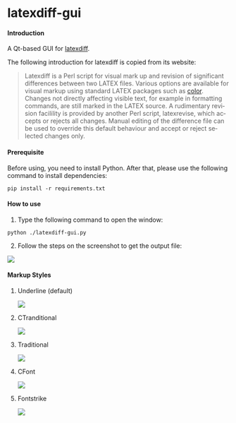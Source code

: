 # latexdiff-gui

#### Introduction

A Qt-based GUI for [latexdiff](https://www.ctan.org/pkg/latexdiff).

The following introduction for latexdiff is copied from its website:

> La­texd­iff is a Perl script for vi­sual mark up and re­vi­sion of sig­nif­i­cant dif­fer­ences be­tween two LATEX files. Var­i­ous op­tions are avail­able for vi­sual markup us­ing stan­dard LATEX pack­ages such as [color](https://www.ctan.org/pkg/color). Changes not di­rectly af­fect­ing vis­i­ble text, for ex­am­ple in for­mat­ting com­mands, are still marked in the LATEX source. A rudi­men­tary re­vi­sion fa­cilil­ity is pro­vided by an­other Perl script, la­texre­vise, which ac­cepts or re­jects all changes. Man­ual edit­ing of the dif­fer­ence file can be used to over­ride this de­fault be­haviour and ac­cept or re­ject se­lected changes only.

#### Prerequisite

Before using, you need to install Python. After that, please use the following command to install dependencies:

```shell
pip install -r requirements.txt
```

#### How to use

1. Type the following command to open the window:

```shell
python ./latexdiff-gui.py
```

2. Follow the steps on the screenshot to get the output file:

![](https://raw.githubusercontent.com/raysworld/latexdiff-gui/master/figs/how-to-use.png)

#### Markup Styles

1. Underline (default)

   ![](https://raw.githubusercontent.com/raysworld/latexdiff-gui/master/figs/stl_underline.png)

2. CTranditional

   ![](https://raw.githubusercontent.com/raysworld/latexdiff-gui/master/figs/stl_ctraditional.png)

3. Traditional

   ![](https://raw.githubusercontent.com/raysworld/latexdiff-gui/master/figs/stl_traditional.png)

4. CFont

   ![](https://raw.githubusercontent.com/raysworld/latexdiff-gui/master/figs/stl_cfont.png)

5. Fontstrike

   ![](https://raw.githubusercontent.com/raysworld/latexdiff-gui/master/figs/stl_fontstrike.png)